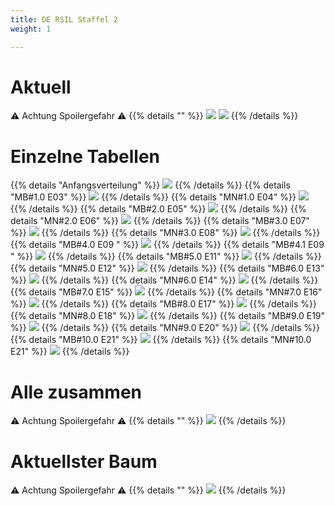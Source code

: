 ```yaml
---
title: DE RSIL Staffel 2
weight: 1

---
```

# Aktuell
:warning: Achtung Spoilergefahr :warning:
{{% details "" %}}
![](/sim-ayto/de02r/de02r_tab.png)
![](/sim-ayto/de02r/de02r_sum.png)
{{% /details %}}
# Einzelne Tabellen
{{% details "Anfangsverteilung" %}}
![](/sim-ayto/de02r/de02r_0.png)
{{% /details %}}
{{% details "MB#1.0 E03" %}}
![](/sim-ayto/de02r/de02r_1.png)
{{% /details %}}
{{% details "MN#1.0 E04" %}}
![](/sim-ayto/de02r/de02r_2.png)
{{% /details %}}
{{% details "MB#2.0 E05" %}}
![](/sim-ayto/de02r/de02r_3.png)
{{% /details %}}
{{% details "MN#2.0 E06" %}}
![](/sim-ayto/de02r/de02r_4.png)
{{% /details %}}
{{% details "MB#3.0 E07" %}}
![](/sim-ayto/de02r/de02r_5.png)
{{% /details %}}
{{% details "MN#3.0 E08" %}}
![](/sim-ayto/de02r/de02r_6.png)
{{% /details %}}
{{% details "MB#4.0 E09 " %}}
![](/sim-ayto/de02r/de02r_7.png)
{{% /details %}}
{{% details "MB#4.1 E09 " %}}
![](/sim-ayto/de02r/de02r_8.png)
{{% /details %}}
{{% details "MB#5.0 E11" %}}
![](/sim-ayto/de02r/de02r_9.png)
{{% /details %}}
{{% details "MN#5.0 E12" %}}
![](/sim-ayto/de02r/de02r_10.png)
{{% /details %}}
{{% details "MB#6.0 E13" %}}
![](/sim-ayto/de02r/de02r_11.png)
{{% /details %}}
{{% details "MN#6.0 E14" %}}
![](/sim-ayto/de02r/de02r_12.png)
{{% /details %}}
{{% details "MB#7.0 E15" %}}
![](/sim-ayto/de02r/de02r_13.png)
{{% /details %}}
{{% details "MN#7.0 E16" %}}
![](/sim-ayto/de02r/de02r_14.png)
{{% /details %}}
{{% details "MB#8.0 E17" %}}
![](/sim-ayto/de02r/de02r_15.png)
{{% /details %}}
{{% details "MN#8.0 E18" %}}
![](/sim-ayto/de02r/de02r_16.png)
{{% /details %}}
{{% details "MB#9.0 E19" %}}
![](/sim-ayto/de02r/de02r_17.png)
{{% /details %}}
{{% details "MN#9.0 E20" %}}
![](/sim-ayto/de02r/de02r_18.png)
{{% /details %}}
{{% details "MB#10.0 E21" %}}
![](/sim-ayto/de02r/de02r_19.png)
{{% /details %}}
{{% details "MN#10.0 E21" %}}
![](/sim-ayto/de02r/de02r_20.png)
{{% /details %}}
# Alle zusammen
:warning: Achtung Spoilergefahr :warning:
{{% details "" %}}
![](/sim-ayto/de02r/de02r.col.png)
{{% /details %}}
# Aktuellster Baum
:warning: Achtung Spoilergefahr :warning:
{{% details "" %}}
![](/sim-ayto/de02r/de02r.png)
{{% /details %}}
